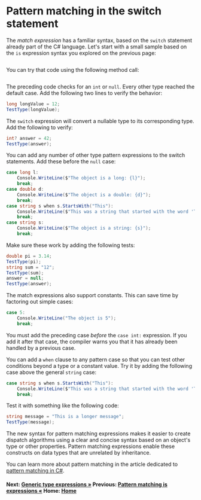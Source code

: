 # Pattern matching in the switch statement

The *match expression* has a familiar syntax, based on the `switch` statement already part of the C# language. Let's start with a small sample based on the `is` expression syntax you explored on the previous page:

```cs --project ./ExploreCsharpSeven/ExploreCsharpSeven.csproj --source-file ./ExploreCsharpSeven/SwitchPatterns.cs --region SwitchTypePattern --session SwitchPatterns
```

You can try that code using the following method call:

```cs --project ./ExploreCsharpSeven/ExploreCsharpSeven.csproj --source-file ./ExploreCsharpSeven/SwitchPatterns.cs --region TestTypeWithSwitch --session SwitchPatterns
```

The preceding code checks for an `int` or `null`. Every other type reached the default case. Add the following two lines to verify the behavior:

```csharp
long longValue = 12;
TestType(longValue);
```

The `switch` expression will convert a nullable type to its corresponding type. Add the following to verify:

```csharp
int? answer = 42;
TestType(answer);
```

You can add any number of other type pattern expressions to the switch statements. Add these before the `null` case:

```csharp
case long l:
    Console.WriteLine($"The object is a long: {l}");
    break;
case double d:
    Console.WriteLine($"The object is a double: {d}");
    break;
case string s when s.StartsWith("This"):
    Console.WriteLine($"This was a string that started with the word 'This': {s}");
    break;
case string s:
    Console.WriteLine($"The object is a string: {s}");
    break;
```

Make sure these work by adding the following tests:

```csharp
double pi = 3.14;
TestType(pi);
string sum = "12";
TestType(sum);
answer = null;
TestType(answer);
```

The match expressions also support constants. This can save time by factoring out simple cases:

```csharp
case 5:
    Console.WriteLine("The object is 5");
    break;
```

You must add the preceding case *before* the `case int:` expression. If you add it after that case, the compiler warns you that it has already been handled by a previous case.

You can add a `when` clause to any pattern case so that you can test other conditions beyond a type or a constant value. Try it by adding the following case above the general `string` case:

```csharp
case string s when s.StartsWith("This"):
    Console.WriteLine($"This was a string that started with the word 'This': {s}");
    break;
```

Test it with something like the following code:

```csharp
string message = "This is a longer message";
TestType(message);
```

The new syntax for pattern matching expressions makes it easier to create dispatch algorithms using a clear and concise syntax based on an object's type or other properties. Pattern matching expressions enable these constructs on data types that are unrelated by inheritance.

You can learn more about pattern matching in the article dedicated to [pattern matching in C#](../../pattern-matching.md).

#### Next: [Generic type expressions &raquo;](./generic-patterns.md)   Previous: [Pattern matching is expressions &laquo;](./is-expressions.md) Home: [Home](readme.md)
